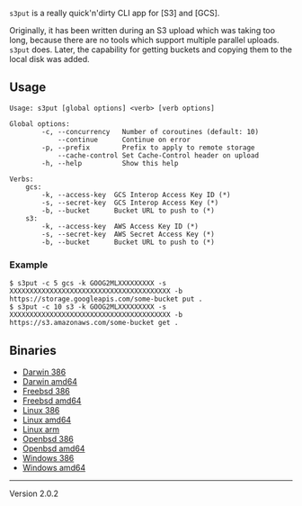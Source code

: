 `s3put` is a really quick'n'dirty CLI app for [S3] and [GCS].

Originally, it has been written during an S3 upload which was taking too long, because there are no tools which support multiple parallel uploads. `s3put` does.
Later, the capability for getting buckets and copying them to the local disk was added.

## Usage

	Usage: s3put [global options] <verb> [verb options]

	Global options:
	        -c, --concurrency   Number of coroutines (default: 10)
	            --continue      Continue on error
	        -p, --prefix        Prefix to apply to remote storage
	            --cache-control Set Cache-Control header on upload
	        -h, --help          Show this help

	Verbs:
	    gcs:
	        -k, --access-key  GCS Interop Access Key ID (*)
	        -s, --secret-key  GCS Interop Access Key (*)
	        -b, --bucket      Bucket URL to push to (*)
	    s3:
	        -k, --access-key  AWS Access Key ID (*)
	        -s, --secret-key  AWS Secret Access Key (*)
	        -b, --bucket      Bucket URL to push to (*)

### Example

	$ s3put -c 5 gcs -k GOOG2MLXXXXXXXXX -s XXXXXXXXXXXXXXXXXXXXXXXXXXXXXXXXXXXXXXXX -b https://storage.googleapis.com/some-bucket put .
	$ s3put -c 10 s3 -k GOOG2MLXXXXXXXXX -s XXXXXXXXXXXXXXXXXXXXXXXXXXXXXXXXXXXXXXXX -b https://s3.amazonaws.com/some-bucket get .

## Binaries

* [Darwin 386](http://filedump.surmair.de/binaries/s3put/darwin_386/s3put)
* [Darwin amd64](http://filedump.surmair.de/binaries/s3put/darwin_amd64/s3put)
* [Freebsd 386](http://filedump.surmair.de/binaries/s3put/freebsd_386/s3put)
* [Freebsd amd64](http://filedump.surmair.de/binaries/s3put/freebsd_amd64/s3put)
* [Linux 386](http://filedump.surmair.de/binaries/s3put/linux_386/s3put)
* [Linux amd64](http://filedump.surmair.de/binaries/s3put/linux_amd64/s3put)
* [Linux arm](http://filedump.surmair.de/binaries/s3put/linux_arm/s3put)
* [Openbsd 386](http://filedump.surmair.de/binaries/s3put/openbsd_386/s3put)
* [Openbsd amd64](http://filedump.surmair.de/binaries/s3put/openbsd_amd64/s3put)
* [Windows 386](http://filedump.surmair.de/binaries/s3put/windows_386/s3put.exe)
* [Windows amd64](http://filedump.surmair.de/binaries/s3put/windows_amd64/s3put.exe)

---
Version 2.0.2
